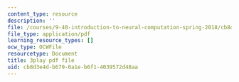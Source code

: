 ```yaml
---
content_type: resource
description: ''
file: /courses/9-40-introduction-to-neural-computation-spring-2018/cb8d3e4db6790a1eb6f14039572d48aa_5KhcA454er0.pdf
file_type: application/pdf
learning_resource_types: []
ocw_type: OCWFile
resourcetype: Document
title: 3play pdf file
uid: cb8d3e4d-b679-0a1e-b6f1-4039572d48aa
---
```


